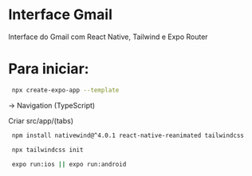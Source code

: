 # Interface Gmail

Interface do Gmail com React Native, Tailwind e Expo Router

# Para iniciar:

```bash
 npx create-expo-app --template
```

-> Navigation (TypeScript)

Criar src/app/(tabs)

```bash
 npm install nativewind@^4.0.1 react-native-reanimated tailwindcss
```

```bash
 npx tailwindcss init
```

```bash
 expo run:ios || expo run:android
```
